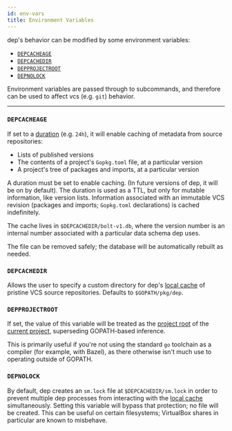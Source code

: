 ```yaml
---
id: env-vars
title: Environment Variables
---
```


dep's behavior can be modified by some environment variables:

* [`DEPCACHEAGE`](#depcacheage)
* [`DEPCACHEDIR`](#depcachedir)
* [`DEPPROJECTROOT`](#depprojectroot)
* [`DEPNOLOCK`](#depnolock)

Environment variables are passed through to subcommands, and therefore can be used to affect vcs (e.g. `git`) behavior.

---

### `DEPCACHEAGE`

If set to a [duration](https://golang.org/pkg/time/#ParseDuration) (e.g. `24h`), it will enable caching of metadata from source repositories: 

* Lists of published versions
* The contents of a project's `Gopkg.toml` file, at a particular version
* A project's tree of packages and imports, at a particular version

A duration must be set to enable caching. (In future versions of dep, it will be on by default). The duration is used as a TTL, but only for mutable information, like version lists. Information associated with an immutable VCS revision (packages and imports; `Gopkg.toml` declarations) is cached indefinitely.

The cache lives in `$DEPCACHEDIR/bolt-v1.db`, where the version number is an internal number associated with a particular data schema dep uses.

The file can be removed safely; the database will be automatically rebuilt as needed.

### `DEPCACHEDIR`

Allows the user to specify a custom directory for dep's [local cache](glossary.md#local-cache) of pristine VCS source repositories. Defaults to `$GOPATH/pkg/dep`.

### `DEPPROJECTROOT`

If set, the value of this variable will be treated as the [project root](glossary.md#project-root) of the [current project](glossary.md#current-project), superseding GOPATH-based inference.

This is primarily useful if you're not using the standard `go` toolchain as a compiler (for example, with Bazel), as there otherwise isn't much use to operating outside of GOPATH.

### `DEPNOLOCK`

By default, dep creates an `sm.lock` file at `$DEPCACHEDIR/sm.lock` in order to prevent multiple dep processes from interacting with the [local cache](glossary.md#local-cache) simultaneously. Setting this variable will bypass that protection; no file will be created. This can be useful on certain filesystems; VirtualBox shares in particular are known to misbehave.
